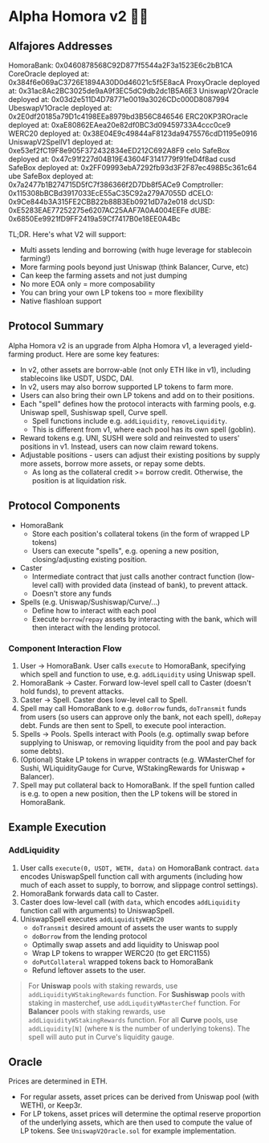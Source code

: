 # Alpha Homora v2 🧙‍♂️

## Alfajores Addresses 

HomoraBank: 0x0460878568C92D877f5544a2F3a1523E6c2bB1CA
CoreOracle deployed at: 0x384f6e069aC3726E1894A30D0d46021c5f5E8acA
ProxyOracle deployed at: 0x31ac8Ac2BC3025de9aA9f3EC5dC9db2dc1B5A6E3
UniswapV2Oracle deployed at: 0x03d2e511D4D78771e0019a3026CDc000D8087994
UbeswapV1Oracle deployed at: 0x2E0df20185a79D1c4198EEa8979bd3B56C846546
ERC20KP3ROracle deployed at: 0xaE80862EAea20e82df0BC3d09459733A4ccc0ce9
WERC20 deployed at: 0x38E04E9c49844aF8123da9475576cdD1195e0916
UniswapV2SpellV1 deployed at: 0xe53ef2fC19F8e905F372432834eED212C692A8F9
celo SafeBox deployed at: 0x47c91f227d04B19E43604F3141779f91feD4f8ad
cusd SafeBox deployed at: 0x2FF09993ebA7292fb93d3F2F87ec498B5c361c64
ube SafeBox deployed at: 0x7a2477b1B274715D5fC7f386366f2D7Db8f5ACe9
Comptroller: 0x115308bBCBd3917033EcE55aC35C92a279A7055D
dCELO: 0x9Ce844b3A315FE2CBB22b88B3Eb0921dD7a2e018
dcUSD: 0xE5283EAE77252275e6207AC25AAF7A0A4004EEFe
dUBE: 0x6850Ee9921fD9FF2419a59Cf7417B0e18EE0A4Bc

TL;DR. Here's what V2 will support:

- Multi assets lending and borrowing (with huge leverage for stablecoin farming!)
- More farming pools beyond just Uniswap (think Balancer, Curve, etc)
- Can keep the farming assets and not just dumping
- No more EOA only = more composability
- You can bring your own LP tokens too = more flexibility
- Native flashloan support

## Protocol Summary

Alpha Homora v2 is an upgrade from Alpha Homora v1, a leveraged yield-farming product. Here are some key features:

<!-- - In v2, vaults (e.g. ibETH) no longer exist. The protocol instead integrates with existing lending protocol. Whenever a user wants to borrow funds (on leverage) to yield farm, Alpha Homora will borrow from the lending protocol. -->

- In v2, other assets are borrow-able (not only ETH like in v1), including stablecoins like USDT, USDC, DAI.
- In v2, users may also borrow supported LP tokens to farm more.
- Users can also bring their own LP tokens and add on to their positions.
- Each "spell" defines how the protocol interacts with farming pools, e.g. Uniswap spell, Sushiswap spell, Curve spell.
  - Spell functions include e.g. `addLiquidity`, `removeLiquidity`.
  - This is different from v1, where each pool has its own spell (goblin).
- Reward tokens e.g. UNI, SUSHI were sold and reinvested to users' positions in v1. Instead, users can now claim reward tokens.
- Adjustable positions - users can adjust their existing positions by supply more assets, borrow more assets, or repay some debts.
  - As long as the collateral credit >= borrow credit. Otherwise, the position is at liquidation risk.

## Protocol Components

- HomoraBank
  - Store each position's collateral tokens (in the form of wrapped LP tokens)
  - Users can execute "spells", e.g. opening a new position, closing/adjusting existing position.
- Caster
  - Intermediate contract that just calls another contract function (low-level call) with provided data (instead of bank), to prevent attack.
  - Doesn't store any funds
- Spells (e.g. Uniswap/Sushiswap/Curve/...)
  - Define how to interact with each pool
  - Execute `borrow`/`repay` assets by interacting with the bank, which will then interact with the lending protocol.

### Component Interaction Flow

1. User -> HomoraBank.
   User calls `execute` to HomoraBank, specifying which spell and function to use, e.g. `addLiquidity` using Uniswap spell.
2. HomoraBank -> Caster.
   Forward low-level spell call to Caster (doesn't hold funds), to prevent attacks.
3. Caster -> Spell.
   Caster does low-level call to Spell.
4. Spell may call HomoraBank to e.g. `doBorrow` funds, `doTransmit` funds from users (so users can approve only the bank, not each spell), `doRepay` debt. Funds are then sent to Spell, to execute pool interaction.
5. Spells -> Pools.
   Spells interact with Pools (e.g. optimally swap before supplying to Uniswap, or removing liquidity from the pool and pay back some debts).
6. (Optional) Stake LP tokens in wrapper contracts (e.g. WMasterChef for Sushi, WLiquidityGauge for Curve, WStakingRewards for Uniswap + Balancer).
7. Spell may put collateral back to HomoraBank.
   If the spell funtion called is e.g. to open a new position, then the LP tokens will be stored in HomoraBank.

## Example Execution

### AddLiquidity

1. User calls `execute(0, USDT, WETH, data)` on HomoraBank contract. `data` encodes UniswapSpell function call with arguments (including how much of each asset to supply, to borrow, and slippage control settings).
2. HomoraBank forwards data call to Caster.
3. Caster does low-level call (with `data`, which encodes `addLiquidity` function call with arguments) to UniswapSpell.
4. UniswapSpell executes `addLiquidityWERC20`
   - `doTransmit` desired amount of assets the user wants to supply
   - `doBorrow` from the lending protocol
   - Optimally swap assets and add liquidity to Uniswap pool
   - Wrap LP tokens to wrapper WERC20 (to get ERC1155)
   - `doPutCollateral` wrapped tokens back to HomoraBank
   - Refund leftover assets to the user.

> For **Uniswap** pools with staking rewards, use `addLiquidityWStakingRewards` function.
> For **Sushiswap** pools with staking in masterchef, use `addLiqudityWMasterChef` function.
> For **Balancer** pools with staking rewards, use `addLiquidityWStakingRewards` function.
> For all **Curve** pools, use `addLiquidity[N]` (where `N` is the number of underlying tokens). The spell will auto put in Curve's liquidity gauge.

## Oracle

Prices are determined in ETH.

- For regular assets, asset prices can be derived from Uniswap pool (with WETH), or Keep3r.
- For LP tokens, asset prices will determine the optimal reserve proportion of the underlying assets, which are then used to compute the value of LP tokens. See `UniswapV2Oracle.sol` for example implementation.
